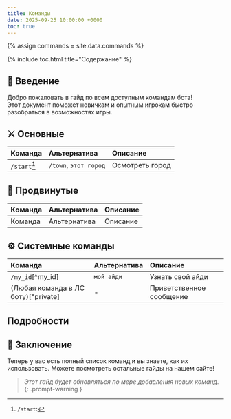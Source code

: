 ```yaml
---
title: Команды
date: 2025-09-25 10:00:00 +0000
toc: true
---
```


{% assign commands = site.data.commands %}

{% include toc.html title="Содержание" %}


## 📖 Введение
Добро пожаловать в гайд по всем доступным командам бота!\
Этот документ поможет новичкам и опытным игрокам быстро разобраться в
возможностях игры.

## ⚔️ Основные
| Команда | Альтернатива | Описание |
|:--------|:-------------|:---------|
| `/start`[^start] | `/town`, `этот город` | Осмотреть город |

## 🏰 Продвинутые
| Команда | Альтернатива | Описание |
|:--------|:-------------|:---------|
| Команда | Альтернатива | Описание |

## ⚙️ Системные команды
| Команда | Альтернатива | Описание |
|:--------|:-------------|:---------|
| `/my_id`[^my_id] | `мой айди` | Узнать свой айди |
| (Любая команда в ЛС боту)[^private] | - | Приветственное сообщение |


## Подробности
[^start]: `/start`: 

## 🔮 Заключение
Теперь у вас есть полный список команд и вы знаете, как их использовать. Можете посмотреть остальные гайды на нашем сайте!

> *Этот гайд будет обновляться по мере добавления новых команд.*
{: .prompt-warning }